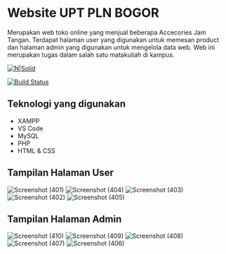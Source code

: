 # Website UPT PLN BOGOR
Merupakan web toko online yang menjual beberapa Accecories Jam Tangan. Terdapat halaman user yang digunakan untuk memesan product dan halaman admin yang digunakan untuk mengelola data web. Web ini merupakan tugas dalam salah satu matakuliah di kampus.

[![N|Solid](https://cldup.com/dTxpPi9lDf.thumb.png)](https://nodesource.com/products/nsolid)

[![Build Status](https://travis-ci.org/joemccann/dillinger.svg?branch=master)](https://travis-ci.org/joemccann/dillinger)

## Teknologi yang digunakan
* XAMPP
* VS Code
* MySQL
* PHP
* HTML & CSS

## Tampilan Halaman User
![Screenshot (401)](https://github.com/Haniff27/TokoOnlineShifaArloji/assets/101883268/df949e9c-5d2a-49df-a110-885d4974c11e)
![Screenshot (404)](https://github.com/Haniff27/TokoOnlineShifaArloji/assets/101883268/9dc9f4a8-d0d4-4663-88e6-01df72753787)
![Screenshot (403)](https://github.com/Haniff27/TokoOnlineShifaArloji/assets/101883268/f1a64e19-8aba-411a-958f-aa4d480a4772)
![Screenshot (402)](https://github.com/Haniff27/TokoOnlineShifaArloji/assets/101883268/bd48229b-4c32-405d-b0f7-c6097fa0d599)
![Screenshot (405)](https://github.com/Haniff27/TokoOnlineShifaArloji/assets/101883268/6133640e-8e4c-4205-acfa-2fbe05651726)

## Tampilan Halaman Admin
![Screenshot (410)](https://github.com/Haniff27/TokoOnlineShifaArloji/assets/101883268/0d7e0e0b-36f7-41d6-93a7-dfc8255721f9)
![Screenshot (409)](https://github.com/Haniff27/TokoOnlineShifaArloji/assets/101883268/506e6bb6-003b-46d2-9967-6d02eb927d03)
![Screenshot (408)](https://github.com/Haniff27/TokoOnlineShifaArloji/assets/101883268/7f3f496b-995c-4118-93d8-70bccafb17a9)
![Screenshot (407)](https://github.com/Haniff27/TokoOnlineShifaArloji/assets/101883268/51b4e4bc-8abb-4d71-a21e-45be759c5034)
![Screenshot (406)](https://github.com/Haniff27/TokoOnlineShifaArloji/assets/101883268/11a5945f-8822-41ce-88ad-58ea9c293346)
